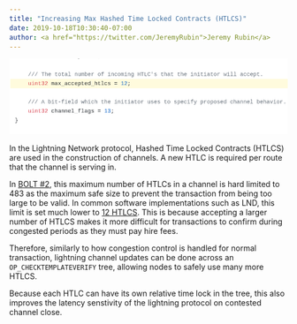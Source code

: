 ```yaml
---
title: "Increasing Max Hashed Time Locked Contracts (HTLCS)"
date: 2019-10-18T10:30:40-07:00
author: <a href="https://twitter.com/JeremyRubin">Jeremy Rubin</a>
---
```


![](/images/uses/htlcs.png)

In the Lightning Network protocol, Hashed Time Locked Contracts (HTLCS) are used
in the construction of channels. A new HTLC is required per route that the
channel is serving in.


In [BOLT #2](https://github.com/lightningnetwork/lightning-rfc/blob/master/02-peer-protocol.md),
this maximum number of HTLCs in a channel is hard limited to 483 as the maximum
safe size to prevent the transaction from being too large to be valid. In common
software implementations such as LND, this limit is set much lower to [12
HTLCS](https://github.com/lightningnetwork/lnd/blob/21a40daf5840a856240866fff49e8c07dac7283c/lnrpc/rpc.proto#L963).
This is because accepting a larger number of HTLCS makes it more difficult for
transactions to confirm during congested periods as they must pay hire fees.

Therefore, similarly to how congestion control is handled for normal
transaction, lightning channel updates can be done across an `OP_CHECKTEMPLATEVERIFY`
tree, allowing nodes to safely use many more HTLCS.

Because each HTLC can have its own relative time lock in the tree, this also
improves the latency senstivity of the lightning protocol on contested channel
close.
